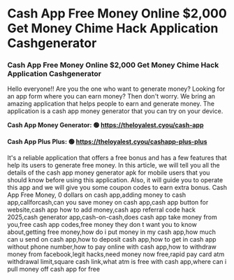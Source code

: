 # Cash App Free Money Online $2,000 Get Money Chime Hack Application Cashgenerator

### Cash App Free Money Online $2,000 Get Money Chime Hack Application Cashgenerator

Hello everyone!! Are you the one who want to generate money? Looking for an app form where you can earn money? Then don't worry. We bring an amazing application that helps people to earn and generate money. The application is a cash app money generator that you can try on your device.

<strong>Cash App Money Generator: 🟢 https://theloyalest.cyou/cash-app</strong>

<strong>Cash App Plus Plus: 🟢 https://theloyalest.cyou/cashapp-plus-plus</strong>

It's a reliable application that offers a free bonus and has a few features that help its users to generate free money. In this article, we will tell you all the details of the cash app money generator apk for mobile users that you should know before using this application. Also, it will guide you to operate this app and we will give you some coupon codes to earn extra bonus. Cash App Free Money, 0 dollars on cash app,adding money to cash app,callforcash,can you save money on cash app,cash app button for website,cash app how to add money,cash app referral code hack 2025,cash generator app,cash-on-cash,does cash app take money from you,free cash app codes,free money they don t want you to know about,getting free money,how do i put money in my cash app,how much can u send on cash app,how to deposit cash app,how to get in cash app without phone number,how to pay online with cash app,how to withdraw money from facebook,legit hacks,need money now free,rapid pay card atm withdrawal limit,square cash link,what atm is free with cash app,where can i pull money off cash app for free
